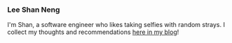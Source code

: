 ### Lee **Shan** Neng

I'm Shan, a software engineer who likes taking selfies with random strays. I collect my thoughts and recommendations [here in my blog](https://cannot.la/is/)!
